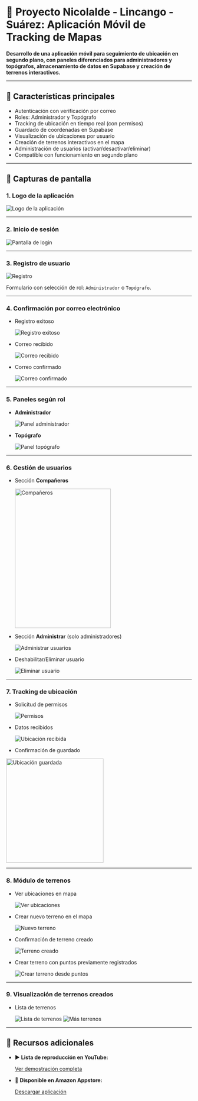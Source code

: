 # 📍 Proyecto Nicolalde - Lincango - Suárez: Aplicación Móvil de Tracking de Mapas

**Desarrollo de una aplicación móvil para seguimiento de ubicación en segundo plano, con paneles diferenciados para administradores y topógrafos, almacenamiento de datos en Supabase y creación de terrenos interactivos.**

---

## 🚀 Características principales

* Autenticación con verificación por correo
* Roles: Administrador y Topógrafo
* Tracking de ubicación en tiempo real (con permisos)
* Guardado de coordenadas en Supabase
* Visualización de ubicaciones por usuario
* Creación de terrenos interactivos en el mapa
* Administración de usuarios (activar/desactivar/eliminar)
* Compatible con funcionamiento en segundo plano

---

## 📱 Capturas de pantalla

### 1. Logo de la aplicación

![Logo de la aplicación](https://github.com/user-attachments/assets/686a8087-7c73-4acf-88f2-9b1084fce949)

---

### 2. Inicio de sesión

![Pantalla de login](https://github.com/user-attachments/assets/6c3ead37-7555-4387-9aa4-944c5a5c7e49)

---

### 3. Registro de usuario

![Registro](https://github.com/user-attachments/assets/42b221ea-9ccb-477b-bcc4-2484b293638d)

Formulario con selección de rol: `Administrador` o `Topógrafo`.

---

### 4. Confirmación por correo electrónico

* Registro exitoso
  
  ![Registro exitoso](https://github.com/user-attachments/assets/ceef4ae0-865a-4711-bb79-1755e746dcbb)

* Correo recibido
  
  ![Correo recibido](https://github.com/user-attachments/assets/15a039e2-1229-447f-a488-11b1afd3c97f)

* Correo confirmado
  
  ![Correo confirmado](https://github.com/user-attachments/assets/131743fa-da07-4bcd-88ed-5bbc0fc8d6cb)

---

### 5. Paneles según rol

* **Administrador**
  
  ![Panel administrador](https://github.com/user-attachments/assets/bb8f4c85-de77-489f-9e2f-bea8a517518d)

* **Topógrafo**
  
  ![Panel topógrafo](https://github.com/user-attachments/assets/4cedf80c-3e38-4e3f-b6b4-5d650d453b57)

---

### 6. Gestión de usuarios

* Sección **Compañeros**

  <img width="260" height="377" alt="Compañeros" src="https://github.com/user-attachments/assets/f6535c09-8b20-45f1-8cb9-114c08e73c64" />

* Sección **Administrar** (solo administradores)
  
  ![Administrar usuarios](https://github.com/user-attachments/assets/cc6a2100-e4b0-48d5-bb5b-0cce72dd6534)

* Deshabilitar/Eliminar usuario
  
  ![Eliminar usuario](https://github.com/user-attachments/assets/c36b4eb7-0b3e-45d3-8eca-df82170bfab3)

---

### 7. Tracking de ubicación

* Solicitud de permisos
  
  ![Permisos](https://github.com/user-attachments/assets/7b58d0c0-c14c-49a2-bbb6-d51b3f49f3be)

* Datos recibidos
  
  ![Ubicación recibida](https://github.com/user-attachments/assets/a578c270-68c1-4256-a18f-133458320b71)

* Confirmación de guardado

<img width="264" height="282" alt="Ubicación guardada" src="https://github.com/user-attachments/assets/2c27d086-7101-4126-9825-9200a2f6cd44" />

---

### 8. Módulo de terrenos

* Ver ubicaciones en mapa
  
  ![Ver ubicaciones](https://github.com/user-attachments/assets/e8ae1788-873e-44df-b11c-1f0370b2e626)

* Crear nuevo terreno en el mapa
  
  ![Nuevo terreno](https://github.com/user-attachments/assets/ca7c95d4-013d-438e-8ef0-c4bd94723e68)

* Confirmación de terreno creado
  
  ![Terreno creado](https://github.com/user-attachments/assets/9b83e721-355b-468f-9ac0-da7d87848c2a)

* Crear terreno con puntos previamente registrados
  
  ![Crear terreno desde puntos](https://github.com/user-attachments/assets/c27a732f-c3a4-4eff-a961-008580d826db)

---

### 9. Visualización de terrenos creados

* Lista de terrenos
  
  ![Lista de terrenos](https://github.com/user-attachments/assets/6780031d-a4ff-4219-8b74-b175bd6eefdb)
  ![Más terrenos](https://github.com/user-attachments/assets/a6e4cf04-5d1c-45fe-a1aa-c9a8c5b692f8)

---

## 🔗 Recursos adicionales

* ▶️ **Lista de reproducción en YouTube:**
  
  [Ver demostración completa](https://youtube.com/playlist?list=PLGmJaTZQ0n0tM8js6xIsj_DPnQQSH8mWc&si=rlgVzXfQ7xADGX3C)

* 🛒 **Disponible en Amazon Appstore:**
  
  [Descargar aplicación](https://www.amazon.com/gp/product/B0FKLBD29R)
